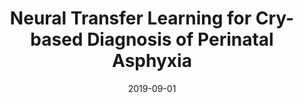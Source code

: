 ---
title: "Neural Transfer Learning for Cry-based Diagnosis of Perinatal Asphyxia"
collection: publications
permalink: 
excerpt: '...'
date: 2019-09-01
venue: 'The 20th Annual Conference of the International Speech Communication Association INTERSPEECH 2019'
paperurl: 'https://arxiv.org/pdf/1906.10199'
authors: 'Charles C. Onu, Jonathan Lebensold, William L. Hamilton, Doina Precup.'
---